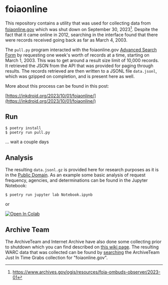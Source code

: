 # foiaonline

This repository contains a utility that was used for collecting data from [foiaonline.gov](https://foiaonline.gov) which was shut down on September 30, 2023[^1]. Despite the fact that it came online in 2012, searching in the interface found that there were records received going back as far as March 4, 2003.

The `pull.py` program interacted with the foiaonline.gov [Advanced Search Form] by requesting one week's worth of records at a time, starting on March 1, 2003. This was to get around a result size limit of 10,000 records. It retrieved the JSON from the API that was provided for paging through results. The records retrieved are then written to a JSONL file `data.jsonl`, which was gzipped on completion, and is present here as well.

More about this process can be found in this post:

[https://inkdroid.org/2023/10/01/foiaonline/](https://inkdroid.org/2023/10/01/foiaonline/)

## Run

```
$ poetry install
$ poetry run pull.py
```

... wait a couple days

## Analysis

The resulting `data.jsonl.gz` is provided here for research purposes as it is in the [Public Domain](https://en.wikipedia.org/wiki/Copyright_status_of_works_by_the_federal_government_of_the_United_States). As an example some basic analysis of request frequency, agencies, and determinations can be found in the Jupyter Notebook:

```
$ poetry run jupyter lab Notebook.ipynb
```

or 

[![Open In Colab](https://colab.research.google.com/assets/colab-badge.svg)](https://colab.research.google.com/github/edsu/foiaonline/blob/main/Notebook.ipynb)

## Archive Team

The ArchiveTeam and Internet Archive have also done some collecting prior to shutdown which you can find described on [this wiki page](https://wiki.archiveteam.org/index.php/FOIAonline). The resulting WARC data that was collected can be found by [searching](https://archive.org/details/archiveteam-fire?query=foiaonline.gov) the ArchiveTeam Just In Time Grabs collection for "foiaonline.gov".

[Advanced Search form]: https://foiaonline.gov/foiaonline/action/public/search/advancedSearch

[^1]: https://www.archives.gov/ogis/resources/foia-ombuds-observer/2023-01
